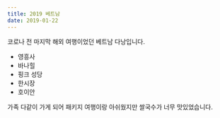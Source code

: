 ```yaml
---
title: 2019 베트남
date: 2019-01-22
---
```


코로나 전 마지막 해외 여행이었던 베트남 다낭입니다. 

<!--more-->

- 영흥사
- 바나힐
- 핑크 성당
- 한시장
- 호이안 

가족 다같이 가게 되어 패키지 여행이랑 아쉬웠지만 쌀국수가 너무 맛있었습니다. 